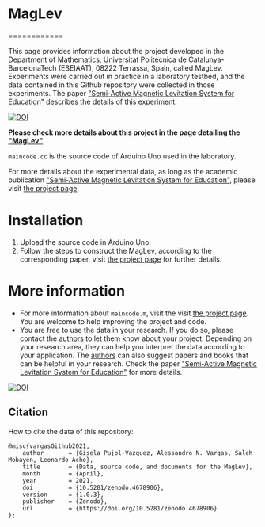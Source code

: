 # MagLev
============

This page provides information about the project developed in the Department of Mathematics, Universitat Politecnica de Catalunya-BarcelonaTech (ESEIAAT), 08222 Terrassa, Spain, called MagLev. Experiments were carried out in practice in a laboratory testbed, and the data contained in this Github repository were collected in those experiments. The paper ["Semi-Active Magnetic Levitation System for Education"](https://www.mdpi.com/2076-3417/11/12/5330) describes the details of this experiment.


[![DOI](https://zenodo.org/badge/DOI/10.5281/zenodo.4678906.svg)](https://doi.org/10.5281/zenodo.4678906)

**Please check more details about this project in the page detailing the ["MagLev"](http://www.anvargas.com/blog/)**


`maincode.cc` is the source code of Arduino Uno used in the laboratory.

For more details about the experimental data, as long as the academic publication  ["Semi-Active Magnetic Levitation System for Education"](https://www.mdpi.com/2076-3417/11/12/5330), please visit [the project page](http://www.anvargas.com/blog).


Installation
============

1. Upload the source code in Arduino Uno.
2. Follow the steps to construct the MagLev, according to the corresponding paper, visit [the project page](http://www.anvargas.com/blog) for further details.


More information
================

* For more information about `maincode.m`, visit the visit [the project page](http://www.anvargas.com/blog). You are welcome to help improving the project and code.
* You are free to use the data in your research. If you do so, please contact the [authors](http://www.anvargas.com/blog) to let them know about your project. Depending on your research area, they can help you interpret the data according to your application. The [authors](http://www.anvargas.com/blog) can also suggest papers and books that can be helpful in your research. Check the paper  ["Semi-Active Magnetic Levitation System for Education"](https://www.mdpi.com/2076-3417/11/12/5330) for more details.

[![DOI](https://zenodo.org/badge/DOI/10.5281/zenodo.4678906.svg)](https://doi.org/10.5281/zenodo.4678906)

Citation
------
How to cite the data of this repository:

```
@misc{vargasGithub2021,
    author       = {Gisela Pujol-Vazquez, Alessandro N. Vargas, Saleh Mobayen, Leonardo Acho},
    title        = {Data, source code, and documents for the MagLev},
    month        = {April},
    year         = 2021,
    doi          = {10.5281/zenodo.4678906},
    version      = {1.0.3},
    publisher    = {Zenodo},
    url          = {https://doi.org/10.5281/zenodo.4678906}
};
```



